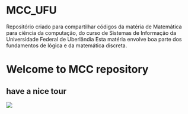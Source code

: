 # MCC_UFU
Repositório criado para compartilhar códigos da matéria de Matemática para ciência da computação, do curso de Sistemas de Informação da Universidade Federal de Uberlândia
Esta matéria envolve boa parte dos fundamentos de lógica e da matemática discreta.
<!DOCTYPE html>
<html>
<head>
  <h1>Welcome to MCC repository</h1>
  <h2>have a nice tour</h2>
  <img src="https://media.giphy.com/media/BmmfETghGOPrW/giphy.gif" />

</head>
<body>
</body>
</html>
